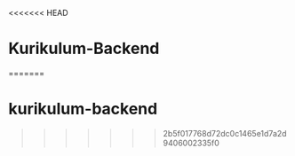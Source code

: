 <<<<<<< HEAD
# Kurikulum-Backend
=======
# kurikulum-backend
>>>>>>> 2b5f017768d72dc0c1465e1d7a2d9406002335f0
